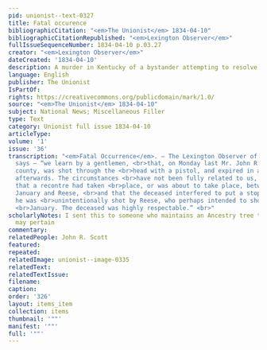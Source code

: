 ```yaml
---
pid: unionist--text-0327
title: Fatal occurence
bibliographicCitation: "<em>The Unionist</em> 1834-04-10"
bibliographicCitationRepublished: "<em>Lexington Observer</em>"
fullIssueSequenceNumber: 1834-04-10 p.03.27
creator: "<em>Lexington Observer</em>"
dateCreated: '1834-04-10'
description: A murder in Kentucky of a bystander attempting to resolve a fight
language: English
publisher: The Unionist
IsPartOf: 
rights: https://creativecommons.org/publicdomain/mark/1.0/
source: "<em>The Unionist</em> 1834-04-10"
subject: National News; Miscellaneous Filler
type: Text
category: Unionist full issue 1834-04-10
articleType: 
volume: '1'
issue: '36'
transcription: "<em>Fatal Occurrence</em>. – The Lexington Observer of the 22d inst.
  says – “we learn by a gentlemen, <br>that, on Monday last Mr. John R. Scott of Jessamine
  county, was shot through the <br>head with a pistol, and expired in a few hours
  afterwards. The circumstances <br>have not been fully related to us, but it appears
  that a recontre had taken <br>place, or was about to take place, between two individuals,
  January and Reese, <br>and that the deceased interfered to put a stop to it, when
  he was <br>unintentionally shot by Reese, who perhaps intended to shoot his antagonist,
  <br>January. The deceased was highly respectable.” <br>"
scholarlyNotes: I sent this to someone who maintains an Ancestry tree to whom this
  may pertain
commentary: 
relatedPeople: John R. Scott
featured: 
repeated: 
relatedImage: unionist--image-0335
relatedText: 
relatedTextIssue: 
filename: 
caption: 
order: '326'
layout: items_item
collection: items
thumbnail: '""'
manifest: '""'
full: '""'
---
```

